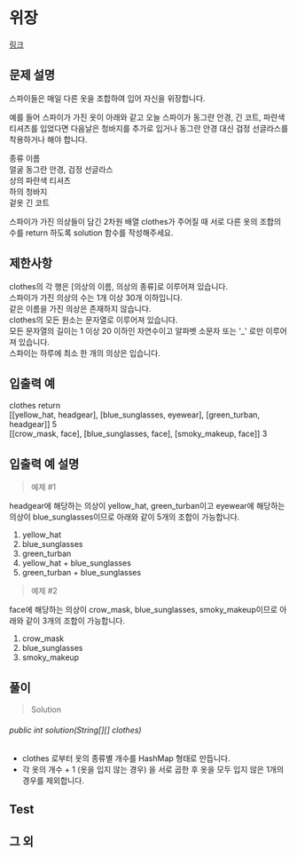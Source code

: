 # 위장
[링크](https://programmers.co.kr/learn/courses/30/lessons/42578)

## 문제 설명
스파이들은 매일 다른 옷을 조합하여 입어 자신을 위장합니다.

예를 들어 스파이가 가진 옷이 아래와 같고 오늘 스파이가 동그란 안경, 긴 코트, 파란색 티셔츠를 입었다면 다음날은 청바지를 추가로 입거나 동그란 안경 대신 검정 선글라스를 착용하거나 해야 합니다.

종류	이름  
얼굴	동그란 안경, 검정 선글라스  
상의	파란색 티셔츠  
하의	청바지  
겉옷	긴 코트  

스파이가 가진 의상들이 담긴 2차원 배열 clothes가 주어질 때 서로 다른 옷의 조합의 수를 return 하도록 solution 함수를 작성해주세요.

## 제한사항
clothes의 각 행은 [의상의 이름, 의상의 종류]로 이루어져 있습니다.  
스파이가 가진 의상의 수는 1개 이상 30개 이하입니다.  
같은 이름을 가진 의상은 존재하지 않습니다.  
clothes의 모든 원소는 문자열로 이루어져 있습니다.  
모든 문자열의 길이는 1 이상 20 이하인 자연수이고 알파벳 소문자 또는 '_' 로만 이루어져 있습니다.  
스파이는 하루에 최소 한 개의 의상은 입습니다.

## 입출력 예


clothes	return    
[[yellow_hat, headgear], [blue_sunglasses, eyewear], [green_turban, headgear]]	5   
[[crow_mask, face], [blue_sunglasses, face], [smoky_makeup, face]]	3  

## 입출력 예 설명
> 예제 #1

headgear에 해당하는 의상이 yellow_hat, green_turban이고 eyewear에 해당하는 의상이 blue_sunglasses이므로 아래와 같이 5개의 조합이 가능합니다.

1. yellow_hat
2. blue_sunglasses
3. green_turban
4. yellow_hat + blue_sunglasses
5. green_turban + blue_sunglasses

> 예제 #2

face에 해당하는 의상이 crow_mask, blue_sunglasses, smoky_makeup이므로 아래와 같이 3개의 조합이 가능합니다.

1. crow_mask
2. blue_sunglasses
3. smoky_makeup


## 풀이
> Solution
###### public int solution(String[][] clothes)

- clothes 로부터 옷의 종류별 개수를 HashMap 형태로 만듭니다.
- 각 옷의 개수 + 1 (옷을 입지 않는 경우) 을 서로 곱한 후 옷을 모두 입지 않은 1개의 경우를 제외합니다.
     
    
## Test    


## 그 외
